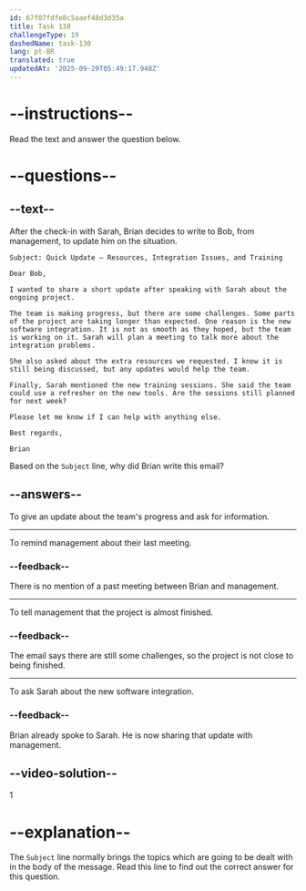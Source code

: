 ```yaml
---
id: 67f07fdfe8c5aaef48d3d35a
title: Task 130
challengeType: 19
dashedName: task-130
lang: pt-BR
translated: true
updatedAt: '2025-09-29T05:49:17.948Z'
---
```


<!-- READING -->

# --instructions--

Read the text and answer the question below.

# --questions--

## --text--

After the check-in with Sarah, Brian decides to write to Bob, from management, to update him on the situation.

`Subject: Quick Update – Resources, Integration Issues, and Training`

`Dear Bob,`

`I wanted to share a short update after speaking with Sarah about the ongoing project.`

`The team is making progress, but there are some challenges. Some parts of the project are taking longer than expected. One reason is the new software integration. It is not as smooth as they hoped, but the team is working on it. Sarah will plan a meeting to talk more about the integration problems.`

`She also asked about the extra resources we requested. I know it is still being discussed, but any updates would help the team.`

`Finally, Sarah mentioned the new training sessions. She said the team could use a refresher on the new tools. Are the sessions still planned for next week?`

`Please let me know if I can help with anything else.`

`Best regards,`

`Brian`

Based on the `Subject` line, why did Brian write this email?

## --answers--

To give an update about the team's progress and ask for information.

---

To remind management about their last meeting.

### --feedback--

There is no mention of a past meeting between Brian and management.

---

To tell management that the project is almost finished.

### --feedback--

The email says there are still some challenges, so the project is not close to being finished.

---

To ask Sarah about the new software integration.

### --feedback--

Brian already spoke to Sarah. He is now sharing that update with management.

## --video-solution--

1

# --explanation--

The `Subject` line normally brings the topics which are going to be dealt with in the body of the message. Read this line to find out the correct answer for this question.
